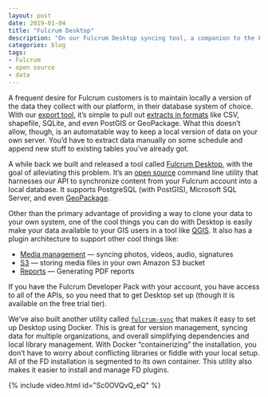 ```yaml
---
layout: post
date: 2019-01-04
title: "Fulcrum Desktop"
description: "On our Fulcrum Desktop syncing tool, a companion to the Fulcrum API."
categories: blog
tags:
- Fulcrum
- open source
- data
---
```


A frequent desire for Fulcrum customers is to maintain locally a version of the data they collect with our platform, in their database system of choice. With our [export tool](http://help.fulcrumapp.com/beginners-crash-course/exporting-your-data "Fulcrum Export Tool"), it’s simple to pull out [extracts in formats](http://help.fulcrumapp.com/exporting-data/general/in-what-file-formats-can-i-export-my-data "Fulcrum Export Formats") like CSV, shapefile, SQLite, and even PostGIS or GeoPackage. What this doesn’t allow, though, is an automatable way to keep a local version of data on your own server. You’d have to extract data manually on some schedule and append new stuff to existing tables you’ve already got.

A while back we built and released a tool called [Fulcrum Desktop](https://developer.fulcrumapp.com/desktop/intro/ "Fulcrum Desktop"), with the goal of alleviating this problem. It’s an [open source](https://github.com/fulcrumapp/fulcrum-desktop "Fulcrum Desktop on GitHub") command line utility that harnesses our API to synchronize content from your Fulcrum account into a local database. It supports PostgreSQL (with PostGIS), Microsoft SQL Server, and even [GeoPackage](https://www.geopackage.org/ "GeoPackage").

Other than the primary advantage of providing a way to clone your data to your own system, one of the cool things you can do with Desktop is easily make your data available to your GIS users in a tool like [QGIS](https://qgis.org/en/site/ "QGIS"). It also has a plugin architecture to support other cool things like:

* [Media management](https://github.com/fulcrumapp/fulcrum-desktop-media "Fulcrum Desktop Media") — syncing photos, videos, audio, signatures
* [S3](https://github.com/fulcrumapp/fulcrum-desktop-s3 "Fulcrum Desktop S3") — storing media files in your own Amazon S3 bucket
* [Reports](https://github.com/fulcrumapp/fulcrum-desktop-reports "Fulcrum Desktop Reports") — Generating PDF reports 

If you have the Fulcrum Developer Pack with your account, you have access to all of the APIs, so you need that to get Desktop set up (though it is available on the free trial tier).

We’ve also built another utility called [`fulcrum-sync`](https://github.com/fulcrumapp/fulcrum-sync "Fulcrum Sync") that makes it easy to set up Desktop using Docker. This is great for version management, syncing data for multiple organizations, and overall simplifying dependencies and local library management. With Docker “containerizing” the installation, you don’t have to worry about conflicting libraries or fiddle with your local setup. All of the FD installation is segmented to its own container. This utility also makes it easier to install and manage FD plugins.

{% include video.html id="Sc0OVQvQ_eQ" %}
